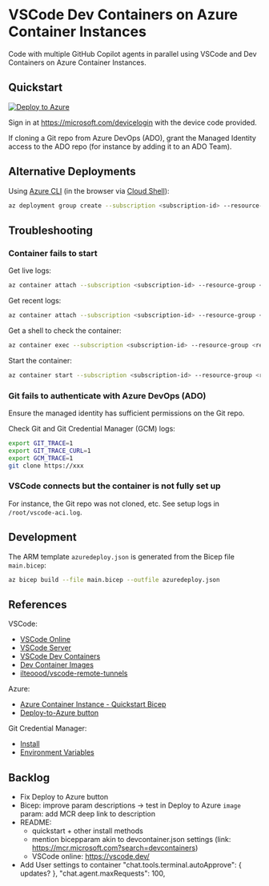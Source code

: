 # VSCode Dev Containers on Azure Container Instances

Code with multiple GitHub Copilot agents in parallel using VSCode and Dev Containers on Azure Container Instances.

## Quickstart

[![Deploy to Azure](https://aka.ms/deploytoazurebutton)](https://portal.azure.com/#create/Microsoft.Template/uri/https%3A%2F%2Fgithub.com%2Fmmaitre314%2Fvscode-aci%2Fraw%2Frefs%2Fheads%2Fmain%2Fazuredeploy.json)

Sign in at https://microsoft.com/devicelogin with the device code provided.

If cloning a Git repo from Azure DevOps (ADO), grant the Managed Identity access to the ADO repo (for instance by adding it to an ADO Team).

## Alternative Deployments

Using [Azure CLI](https://learn.microsoft.com/en-us/cli/azure/install-azure-cli?view=azure-cli-latest) (in the browser via [Cloud Shell](https://portal.azure.com/#cloudshell/)):
```bash
az deployment group create --subscription <subscription-id> --resource-group <resource-group-name> --template-file main.bicep --parameters python.bicepparam name=<container-name> --output tsv --query properties.outputs.instructions.value
```

## Troubleshooting

### Container fails to start

Get live logs:
```bash
az container attach --subscription <subscription-id> --resource-group <resource-group-name> --name <aci-name>
```
Get recent logs:
```bash
az container attach --subscription <subscription-id> --resource-group <resource-group-name> --name <aci-name>
```
Get a shell to check the container:
```bash
az container exec --subscription <subscription-id> --resource-group <resource-group-name> --name <aci-name> --exec-command /bin/bash
```
Start the container:
```bash
az container start --subscription <subscription-id> --resource-group <resource-group-name> --name <aci-name>
```

### Git fails to authenticate with Azure DevOps (ADO)

Ensure the managed identity has sufficient permissions on the Git repo.

Check Git and Git Credential Manager (GCM) logs:
```bash
export GIT_TRACE=1
export GIT_TRACE_CURL=1
export GCM_TRACE=1
git clone https://xxx
```

### VSCode connects but the container is not fully set up

For instance, the Git repo was not cloned, etc. See setup logs in `/root/vscode-aci.log`.

## Development

The ARM template `azuredeploy.json` is generated from the Bicep file `main.bicep`:
```bash
az bicep build --file main.bicep --outfile azuredeploy.json
```

## References

VSCode:
- [VSCode Online](https://vscode.dev/)
- [VSCode Server](https://code.visualstudio.com/docs/remote/vscode-server)
- [VSCode Dev Containers](https://code.visualstudio.com/docs/devcontainers/containers)
- [Dev Container Images](https://github.com/devcontainers/images/)
- [ilteoood/vscode-remote-tunnels](https://github.com/ilteoood/vscode-remote-tunnels)

Azure:
- [Azure Container Instance - Quickstart Bicep](https://learn.microsoft.com/en-us/azure/container-instances/container-instances-quickstart-bicep?tabs=CLI)
- [Deploy-to-Azure button](https://learn.microsoft.com/en-us/azure/azure-resource-manager/templates/deploy-to-azure-button)

Git Credential Manager:
- [Install](https://github.com/git-ecosystem/git-credential-manager/blob/release/docs/install.md)
- [Environment Variables](https://github.com/git-ecosystem/git-credential-manager/blob/release/docs/environment.md)

## Backlog

- Fix Deploy to Azure button
- Bicep: improve param descriptions -> test in Deploy to Azure
    `image` param: add MCR deep link to description
- README:
    - quickstart + other install methods
    - mention bicepparam akin to devcontainer.json settings (link: https://mcr.microsoft.com?search=devcontainers)
    - VSCode online: https://vscode.dev/
- Add User settings to container
    "chat.tools.terminal.autoApprove": { updates? }, "chat.agent.maxRequests": 100,

